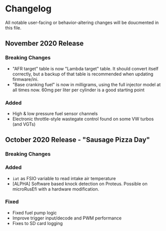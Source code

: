 # Changelog

All notable user-facing or behavior-altering changes will be doucmented in this file.

## November 2020 Release

### Breaking Changes
 -   "AFR target" table is now "Lambda target" table.  It should convert itself correctly, but a backup of that table is recommended when updating firmware/ini.
 -   "Base cranking fuel" is now in milligrams, using the full injector model at all times now.  60mg per liter per cylinder is a good starting point

### Added
 -   High & low pressure fuel sensor channels
 -   Electronic throttle-style wastegate control found on some VW turbos (and VGTs)

## October 2020 Release - "Sausage Pizza Day"

### Breaking Changes

### Added
 -   `iat` as FSIO variable to read intake air temperature
 -   [ALPHA] Software based knock detection on Proteus.  Possible on microRusEfi with a hardware modification.

### Fixed
 -   Fixed fuel pump logic
 -   Improve trigger input/decode and PWM performance
 -   Fixes to SD card logging
